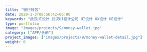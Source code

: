 ```yaml
---
title: "银行钱包"
date: 2020-1-3T08:56:42+06:00
keywords: "武汉UI设计 武汉UI设计公司 UI设计 UX设计 UE设计"
type: portfolio
image: "images/projects/9/money-wallet.jpg"
category: ["APP/金融"]
project_images: ["images/projects/9/money-wallet-detail.jpg"]
weight: 0
---
```



